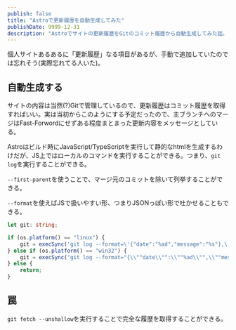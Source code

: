 ```yaml
---
publish: false
title: "Astroで更新履歴を自動生成してみた"
publishDate: 9999-12-31
description: "Astroでサイトの更新履歴をGitのコミット履歴から自動生成してみた話。"
---
```


個人サイトあるあるに「更新履歴」なる項目があるが、手動で追加していたのでは忘れそう(実際忘れてる人いた)。

## 自動生成する

サイトの内容は当然(?)Gitで管理しているので、更新履歴はコミット履歴を取得すればいい。実は当初からこのようにする予定だったので、主ブランチへのマージはFast-Forwordにせずある程度まとまった更新内容をメッセージとしている。

Astroはビルド時にJavaScript/TypeScriptを実行して静的なhtmlを生成するわけだが、JS上ではローカルのコマンドを実行することができる。つまり、`git log`を実行することができる。

`--first-parent`を使うことで、マージ元のコミットを除いて列挙することができる。

`--format`を使えばJSで扱いやすい形、つまりJSONっぽい形で吐かせることもできる。

```ts
let git: string;

if (os.platform() == "linux") {
    git = execSync('git log --format=\'{"date":"%ad","message":"%s"},\' --date=short --first-parent').toString();
} else if (os.platform() == "win32") {
    git = execSync('git log --format="{\\""date\\"":\\""%ad\\"",\\""message\\"":\\""%s\\""}," --date=short --first-parent').toString();
} else {
    return;
}
```

## 罠

`git fetch --unshallow`を実行することで完全な履歴を取得することができる。